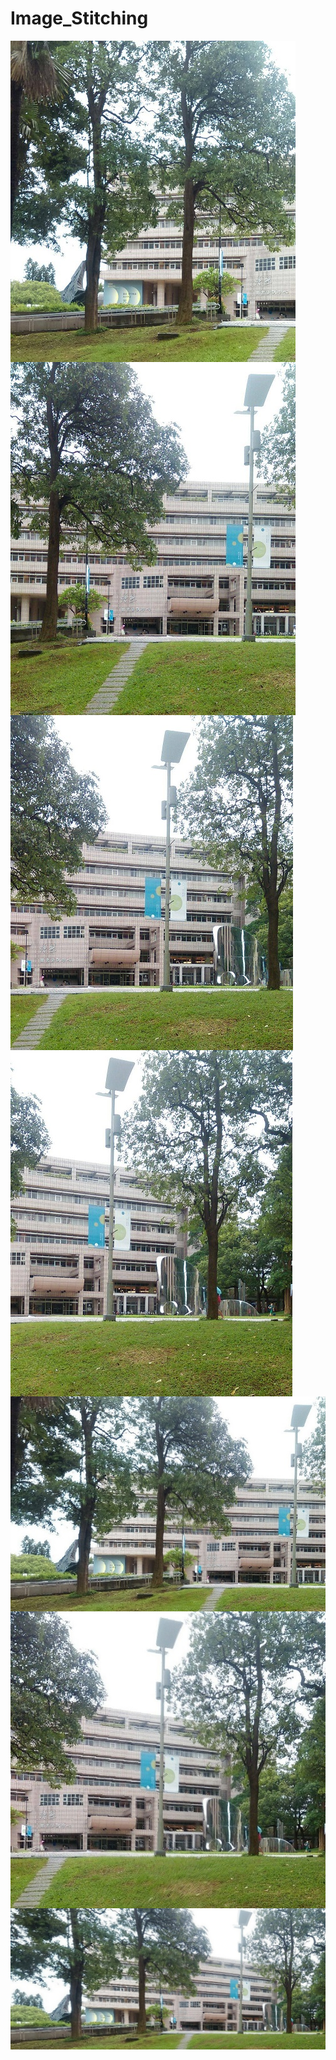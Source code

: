 # Image_Stitching

<img align="left" src="https://github.com/LYC0320/Image_Stitching/blob/master/Image%20Stitching/bin/results/l1.jpg">

<img align="left" src="https://github.com/LYC0320/Image_Stitching/blob/master/Image%20Stitching/bin/results/l2.jpg">

<img align="left" src="https://github.com/LYC0320/Image_Stitching/blob/master/Image%20Stitching/bin/results/l3.jpg">

<img align="left" src="https://github.com/LYC0320/Image_Stitching/blob/master/Image%20Stitching/bin/results/l4.jpg">

<img align="left" src="https://github.com/LYC0320/Image_Stitching/blob/master/Image%20Stitching/bin/results/l1+l2.jpg">

<img align="left" src="https://github.com/LYC0320/Image_Stitching/blob/master/Image%20Stitching/bin/results/l3+l4.jpg">

<img align="left" src="https://github.com/LYC0320/Image_Stitching/blob/master/Image%20Stitching/bin/results/l1+l2+l3+l4.jpg">
